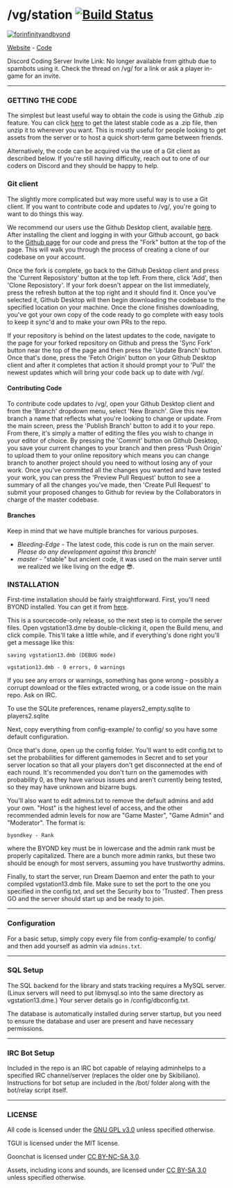 # /vg/station [![Build Status](https://travis-ci.org/vgstation-coders/vgstation13.svg?branch=master)](https://travis-ci.org/vgstation-coders/vgstation13)

[![forinfinityandbyond](https://user-images.githubusercontent.com/5211576/29499758-4efff304-85e6-11e7-8267-62919c3688a9.gif)](https://www.reddit.com/r/SS13/comments/5oplxp/what_is_the_main_problem_with_byond_as_an_engine/dclbu1a)

[Website](http://ss13.moe) - [Code](https://github.com/vgstation-coders/vgstation13)

Discord Coding Server Invite Link:
No longer available from github due to spambots using it.
Check the thread on /vg/ for a link or ask a player in-game for an invite.

---

### GETTING THE CODE
The simplest but least useful way to obtain the code is using the Github .zip feature. You can click [here](https://github.com/vgstation-coders/vgstation13/archive/Bleeding-Edge.zip) to get the latest stable code as a .zip file, then unzip it to wherever you want. This is mostly useful for people looking to get assets from the server or to host a quick short-term game between friends.

Alternatively, the code can be acquired via the use of a Git client as described below. If you're still having difficulty, reach out to one of our coders on Discord and they should be happy to help.

### Git client

The slightly more complicated but way more useful way is to use a Git client. If you want to contribute code and updates to /vg/, you're going to want to do things this way.

We recommend our users use the Github Desktop client, available [here](https://desktop.github.com/). After installing the client and logging in with your Github account, go back to the [Github page](https://github.com/vgstation-coders/vgstation13) for our code and press the "Fork" button at the top of the page. This will walk you through the process of creating a clone of our codebase on your account.

Once the fork is complete, go back to the Github Desktop client and press the 'Current Reposistory' button at the top left. From there, click 'Add', then 'Clone Reposistory'. If your fork doesn't appear on the list immediately, press the refresh button at the top right and it should find it. Once you've selected it, Github Desktop will then begin downloading the codebase to the specified location on your machine. Once the clone finishes downloading, you've got your own copy of the code ready to go complete with easy tools to keep it sync'd and to make your own PRs to the repo.

If your repository is behind on the latest updates to the code, navigate to the page for your forked repository on Github and press the 'Sync Fork' button near the top of the page and then press the 'Update Branch' button. Once that's done, press the 'Fetch Origin' button on your Github Desktop client and after it completes that action it should prompt your to 'Pull' the newest updates which will bring your code back up to date with /vg/.

#### Contributing Code

To contribute code updates to /vg/, open your Github Desktop client and from the 'Branch' dropdown menu, select 'New Branch'. Give this new branch a name that reflects what you're looking to change or update. From the main screen, press the 'Publish Branch' button to add it to your repo. From there, it's simply a matter of editing the files you wish to change in your editor of choice. By pressing the 'Commit' button on Github Desktop, you save your current changes to your branch and then press 'Push Origin' to upload them to your online repository which means you can change branch to another project should you need to without losing any of your work. Once you've committed all the changes you wanted and have tested your work, you can press the 'Preview Pull Request' button to see a summary of all the changes you've made, then 'Create Pull Request' to submit your proposed changes to Github for review by the Collaborators in charge of the master codebase.

#### Branches

Keep in mind that we have multiple branches for various purposes.

* *Bleeding-Edge* - The latest code, this code is run on the main server.  _Please do any development against this branch!_
* *master* - "stable" but ancient code, it was used on the main server until we realized we like living on the edge  :sunglasses:.

### INSTALLATION

First-time installation should be fairly straightforward.  First, you'll need BYOND installed.  You can get it from [here](http://www.byond.com/).

This is a sourcecode-only release, so the next step is to compile the server files.  Open vgstation13.dme by double-clicking it, open the Build menu, and click compile.  This'll take a little while, and if everything's done right you'll get a message like this:

    saving vgstation13.dmb (DEBUG mode)

    vgstation13.dmb - 0 errors, 0 warnings

If you see any errors or warnings, something has gone wrong - possibly a corrupt download or the files extracted wrong, or a code issue on the main repo.  Ask on IRC.

To use the SQLite preferences, rename players2_empty.sqlite to players2.sqlite

Next, copy everything from config-example/ to config/ so you have some default configuration.

Once that's done, open up the config folder.  You'll want to edit config.txt to set the probabilities for different gamemodes in Secret and to set your server location so that all your players don't get disconnected at the end of each round.  It's recommended you don't turn on the gamemodes with probability 0, as they have various issues and aren't currently being tested, so they may have unknown and bizarre bugs.

You'll also want to edit admins.txt to remove the default admins and add your own.  "Host" is the highest level of access, and the other recommended admin levels for now are "Game Master", "Game Admin" and "Moderator".  The format is:

    byondkey - Rank

where the BYOND key must be in lowercase and the admin rank must be properly capitalized.  There are a bunch more admin ranks, but these two should be enough for most servers, assuming you have trustworthy admins.

Finally, to start the server, run Dream Daemon and enter the path to your compiled vgstation13.dmb file.  Make sure to set the port to the one you  specified in the config.txt, and set the Security box to 'Trusted'.  Then press GO and the server should start up and be ready to join.

---

### Configuration

For a basic setup, simply copy every file from config-example/ to config/ and then add yourself as admin via `admins.txt`.

---

### SQL Setup

The SQL backend for the library and stats tracking requires a MySQL server.  (Linux servers will need to put libmysql.so into the same directory as vgstation13.dme.)  Your server details go in /config/dbconfig.txt.

The database is automatically installed during server startup, but you need to ensure the database and user are present and have necessary permissions.

---

### IRC Bot Setup

Included in the repo is an IRC bot capable of relaying adminhelps to a specified IRC channel/server (replaces the older one by Skibiliano).  Instructions for bot setup are included in the /bot/ folder along with the bot/relay script itself.

---

### LICENSE

All code is licensed under the [GNU GPL v3.0](https://www.gnu.org/licenses/gpl-3.0.html) unless specified otherwise.

TGUI is licensed under the MIT license.

Goonchat is licensed under [CC BY-NC-SA 3.0](http://creativecommons.org/licenses/by-nc-sa/3.0/us/).

Assets, including icons and sounds, are licensed under [CC BY-SA 3.0](http://creativecommons.org/licenses/by-sa/3.0/us/) unless specified otherwise.
